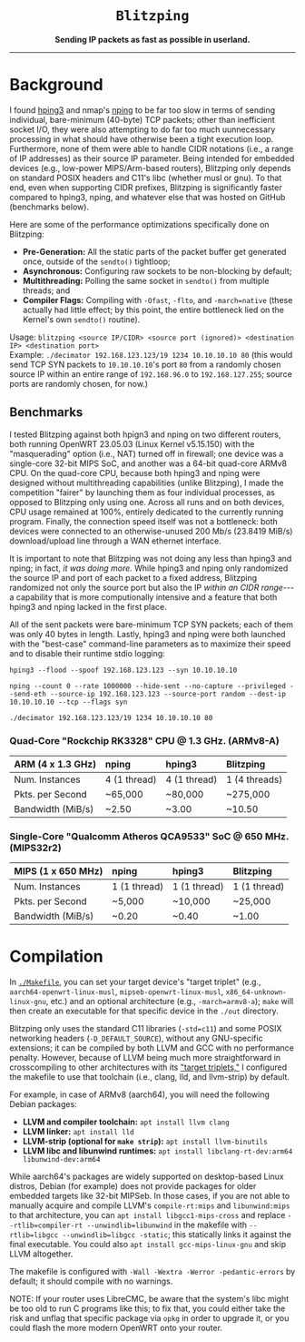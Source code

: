 <div align="center">

  <h1><code>Blitzping</code></h1>

  <p>
    <strong>Sending IP packets as fast as possible in userland.</strong>
  </p>

  
</div>

***

# Background

I found [hping3](https://linux.die.net/man/8/hping3) and nmap's [nping](https://linux.die.net/man/1/nping) to be far too slow in terms of sending individual, bare-minimum (40-byte) TCP packets; other than inefficient socket I/O, they were also attempting to do far too much uunnecessary processing in what should have otherwise been a tight execution loop.  Furthermore, none of them were able to handle CIDR notations (i.e., a range of IP addresses) as their source IP parameter.  Being intended for embedded devices (e.g., low-power MIPS/Arm-based routers), Blitzping only depends on standard POSIX headers and C11's libc (whether musl or gnu).  To that end, even when supporting CIDR prefixes, Blitzping is significantly faster compared to hping3, nping, and whatever else that was hosted on GitHub (benchmarks below).

Here are some of the performance optimizations specifically done on Blitzping:
* **Pre-Generation:** All the static parts of the packet buffer get generated once, outside of the `sendto()` tightloop;
* **Asynchronous:** Configuring raw sockets to be non-blocking by default;
* **Multithreading:** Polling the same socket in `sendto()` from multiple threads; and
* **Compiler Flags:** Compiling with `-Ofast`, `-flto`, and `-march=native` (these actually had little effect; by this point, the entire bottleneck lied on the Kernel's own `sendto()` routine).

Usage: 
`blitzping <source IP/CIDR> <source port (ignored)> <destination IP> <destination port>` \
Example: `./decimator 192.168.123.123/19 1234 10.10.10.10 80` (this would send TCP SYN packets to `10.10.10.10`'s port `80` from a randomly chosen source IP within an entire range of `192.168.96.0` to `192.168.127.255`; source ports are randomly chosen, for now.)

## Benchmarks

I tested Blitzping against both hpign3 and nping on two different routers, both running OpenWRT 23.05.03 (Linux Kernel v5.15.150) with the "masquerading" option (i.e., NAT) turned off in firewall; one device was a single-core 32-bit MIPS SoC, and another was a 64-bit quad-core ARMv8 CPU.  On the quad-core CPU, because both hping3 and nping were designed without multithreading capabilities (unlike Blitzping), I made the competition "fairer" by launching  them as four individual processes, as opposed to Blitzping only using one.  Across all runs and on both devices, CPU usage remained at 100%, entirely dedicated to the currently running program.  Finally, the connection speed itself was not a bottleneck: both devices were connected to an otherwise-unused 200 Mb/s (23.8419 MiB/s) download/upload line through a WAN ethernet interface.

It is important to note that Blitzping was not doing any less than hping3 and nping; in fact, *it was doing more.*  While hping3 and nping only randomized the source IP and port of each packet to a fixed address, Blitzping randomized not only the source port but also the IP *within an CIDR range*---a capability that is more computionally intensive and a feature that both hping3 and nping lacked in the first place.

All of the sent packets were bare-minimum TCP SYN packets; each of them was only 40 bytes in length.  Lastly, hping3 and nping were both launched with the "best-case" command-line parameters as to maximize their speed and to disable their runtime stdio logging:

```
hping3 --flood --spoof 192.168.123.123 --syn 10.10.10.10
```
```
nping --count 0 --rate 1000000 --hide-sent --no-capture --privileged --send-eth --source-ip 192.168.123.123 --source-port random --dest-ip 10.10.10.10 --tcp --flags syn
```
```
./decimator 192.168.123.123/19 1234 10.10.10.10 80
```


### Quad-Core "Rockchip RK3328" CPU @ 1.3 GHz. (ARMv8-A)
| ARM (4 x 1.3 GHz) | nping | hping3 | Blitzping |
|:-|:-|:-|:-|
| Num. Instances | 4 (1 thread) | 4 (1 thread) | 1 (4 threads) |
| Pkts. per Second | ~65,000 | ~80,000 | ~275,000 |
| Bandwidth (MiB/s) | ~2.50 | ~3.00 | ~10.50 |

### Single-Core "Qualcomm Atheros QCA9533" SoC @ 650 MHz. (MIPS32r2)
| MIPS (1 x 650 MHz) | nping | hping3 | Blitzping |
|:-|:-|:-|:-|
| Num. Instances | 1 (1 thread) | 1 (1 thread) | 1 (1 thread) |
| Pkts. per Second | ~5,000 | ~10,000 | ~25,000 |
| Bandwidth (MiB/s) | ~0.20 | ~0.40 | ~1.00 |

# Compilation

In [`./Makefile`](https://github.com/Thraetaona/Blitzping/blob/main/Makefile), you can set your target device's "target triplet" (e.g., `aarch64-openwrt-linux-musl`, `mipseb-openwrt-linux-musl`, `x86_64-unknown-linux-gnu`, etc.) and an optional architecture (e.g., `-march=armv8-a`); `make` will then create an executable for that specific device in the `./out` directory.

Blitzping only uses the standard C11 libraries (`-std=c11`) and some POSIX networking headers (`-D_DEFAULT_SOURCE`), without any GNU-specific extensions; it can be compiled by both LLVM and GCC with no performance penalty.  However, because of LLVM being much more straightforward in crosscompiling to other architectures with its ["target triplets,"](https://clang.llvm.org/docs/CrossCompilation.html) I configured the makefile to use that toolchain (i.e., clang, lld, and llvm-strip) by default.

For example, in case of ARMv8 (aarch64), you will need the following Debian packages:
* **LLVM and compiler toolchain:** `apt install llvm clang`
* **LLVM linker:** `apt install lld`
* **LLVM-strip (optional for `make strip`):** `apt install llvm-binutils`
* **LLVM libc and libunwind runtimes:** `apt install libclang-rt-dev:arm64 libunwind-dev:arm64`

While aarch64's packages are widely supported on desktop-based Linux distros, Debian (for example) does not provide packages for older embedded targets like 32-bit MIPSeb.  In those cases, if you are not able to manually acquire and compile LLVM's `compile-rt:mips` and `libunwind:mips` to that architecture, you can `apt install libgcc1-mips-cross` and replace `--rtlib=compiler-rt --unwindlib=libunwind` in the makefile with `--rtlib=libgcc --unwindlib=libgcc -static`; this statically links it against the final executable.  You could also `apt install gcc-mips-linux-gnu` and skip LLVM altogether.

The makefile is configured with `-Wall -Wextra -Werror -pedantic-errors` by default; it should compile with no warnings.

NOTE: If your router uses LibreCMC, be aware that the system's libc might be too old to run C programs like this; to fix that, you could either take the risk and unflag that specific package via `opkg` in order to upgrade it, or you could flash the more modern OpenWRT onto your router.
